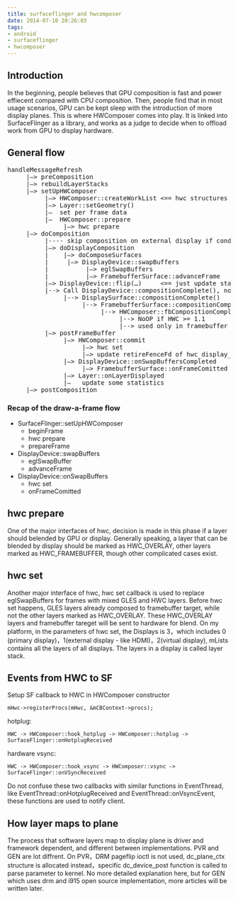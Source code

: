 ```yaml
---
title: surfaceflinger and hwcomposer
date: 2014-07-10 20:26:03
tags:
- android
- surfaceflinger
- hwcomposer
---
```


## Introduction
In the beginning, people believes that GPU composition is fast and power effiecent compared with CPU composition. Then, people find that in most usage scenarios, GPU can be kept sleep with the introduction of more display planes. This is where HWComposer comes into play. It is linked into SurfaceFlinger as a library, and works as a judge to decide when to offload work from GPU to display hardware.

<!--more-->
## General flow

<pre>
handleMessageRefresh
     |—> preComposition
     |—> rebuildLayerStacks
     |—> setUpHWComposer
          |—> HWComposer::createWorkList <== hwc structures are allocated
          |—> Layer::setGeometry()
          |—  set per frame data
          |—  HWComposer::prepare
               |—> hwc prepare
     |—> doComposition
          |---- skip composition on external display if condition meets
          |—> doDisplayComposition
          |    |—> doComposeSurfaces
          |     |—> DisplayDevice::swapBuffers
          |          |—> eglSwapBuffers
          |          |—> FramebufferSurface::advanceFrame
          |—> DisplayDevice::flip(…)     <== just update statistics count
          |--> Call DisplayDevice::compositionComplete(), notify each display
               |--> DisplaySurface::compositionComplete()
                    |--> FramebufferSurface::compositionComplete()
                         |--> HWComposer::fbCompositionComplete()
                              |--> NoOP if HWC >= 1.1
                              |--> used only in framebuffer device case.
          |—> postFrameBuffer
               |—> HWComposer::commit
                    |—> hwc set
                    |—> update retireFenceFd of hwc_display_contents_1
               |—> DisplayDevice::onSwapBuffersCompleted
                    |—> FramebufferSurface::onFrameComitted
               |—> Layer::onLayerDisplayed
               |—   update some statistics
     |—> postComposition 
</pre>

### Recap of the draw-a-frame flow 
* SurfaceFlinger::setUpHWComposer
	* beginFrame
	* hwc prepare
	* prepareFrame
* DisplayDevice::swapBuffers
	* eglSwapBuffer
	* advanceFrame
* DisplayDevice::onSwapBuffers
	* hwc set
	* onFrameComitted

## hwc prepare
One of the major interfaces of hwc, decision is made in this phase if a layer should belended by GPU or display. Generally speaking, a layer that can be blended by display should be marked as HWC_OVERLAY, other layers marked as HWC_FRAMEBUFFER, though other complicated cases exist.

## hwc set
Another major interface of hwc, hwc set callback is used to replace eglSwapBuffers for frames with mixed GLES and HWC layers.
Before hwc set happens, GLES layers already composed to framebuffer target, while not the other layers marked as HWC_OVERLAY. These HWC_OVERLAY layers and framebuffer tareget will be sent to hardware for blend. On my platform, in the parameters of hwc set, the Displays is 3，which includes 0 (primary display)，1(external display - like HDMI)，2(virtual display), mLists contains all the layers of all displays. The layers in a display is called layer
stack.

## Events from HWC to SF
Setup SF callback to HWC in HWComposer constructor

	mHwc->registerProcs(mHwc, &mCBContext->procs);

hotplug:

	HWC -> HWComposer::hook_hotplug -> HWComposer::hotplug -> SurfaceFlinger::onHotplugReceived

hardware vsync:

	HWC -> HWComposer::hook_vsync -> HWComposer::vsync -> SurfaceFlinger::onVSyncReceived

Do not confuse these two callbacks with similar functions in EventThread, like EventThread::onHotplugReceived and EventThread::onVsyncEvent, these functions are used to notify client. 

## How layer maps to plane
The process that software layers map to display plane is driver and framework dependent, and different between implementations. PVR and GEN are lot diffrent. On PVR，DRM pageflip ioctl is not used, dc_plane_ctx structure is allocated instead，specific dc_device_post function is called to parse parameter to kernel. No more detailed explanation here, but for GEN which uses drm and i915 open source implementation, more articles will be written later.



